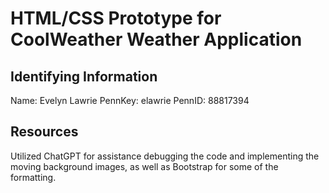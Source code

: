 # HTML/CSS Prototype for CoolWeather Weather Application

## Identifying Information
Name: Evelyn Lawrie
PennKey: elawrie
PennID: 88817394

## Resources
Utilized ChatGPT for assistance debugging the code and implementing the moving background images, as well as Bootstrap for some of the formatting.
